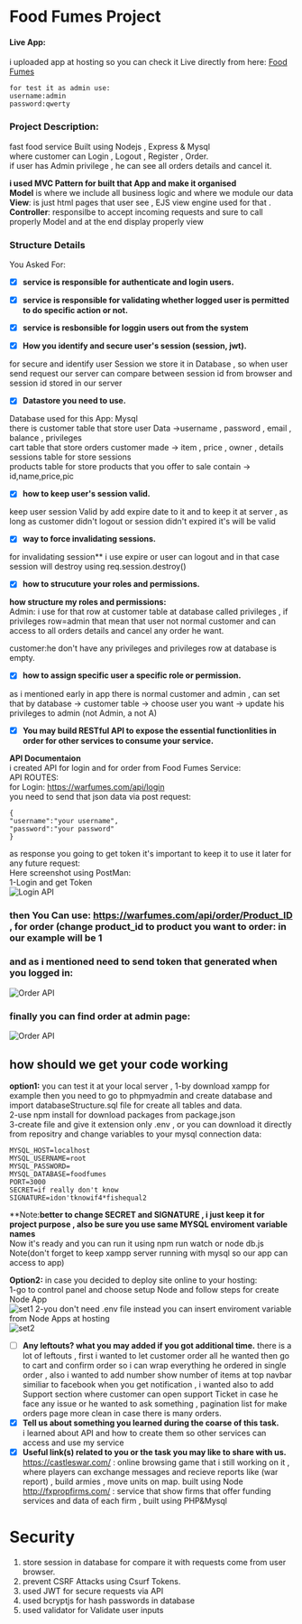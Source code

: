 # Food Fumes Project
#### Live App:
i uploaded app at hosting so you can check it Live directly from here:
[Food Fumes](http://warfumes.com)  
```
for test it as admin use:
username:admin
password:qwerty

```

### Project Description:
fast food service Built using Nodejs , Express & Mysql   
where customer can Login , Logout , Register , Order.  
if user has Admin privilege , he can see all orders details and cancel it.  

**i used MVC Pattern for built that App and make it organised**  
**Model** is where we include all business logic and where we module our data  
**View**: is just html pages that user see , EJS view engine used for that . 
**Controller**: responsilbe to accept incoming requests and sure to call properly Model and at the end display properly view  

### Structure Details
You Asked For:
- [x] **service is responsible for authenticate and login users.**
- [x] **service is responsible for validating whether logged user is permitted to do specific action or not.**
- [x] **service is resbonsible for loggin users out from the system**

- [x] **How you identify and secure user's session (session, jwt).**  

for secure and identify user Session we store it in Database , so when user send request our server can compare between session id from browser and session id stored in our server

- [x] **Datastore you need to use.**  

Database used for this App: Mysql  
there is customer table that store user Data ->username , password , email , balance , privileges  
cart table that store orders customer made -> item , price , owner , details  
sessions table for store sessions  
products table for store products that you offer to sale contain -> id,name,price,pic  

- [x] **how to keep user's session valid.**  

keep user session Valid by add expire date to it  and to keep it at server , as long as customer didn't logout or session didn't expired it's will be valid  

- [x] **way to force invalidating sessions.**   

for invalidating session** i use expire or user can logout and in that case session will destroy using req.session.destroy()  

- [x] **how to strucuture your roles and permissions.**   

**how structure my roles and permissions:**  
Admin: i use for that row at customer table at database called privileges , if privileges row=admin that mean that user not normal customer and can access to all orders details and cancel any order he want.  

customer:he don't have any privileges and privileges row at database is empty.  

- [x] **how to assign specific user a specific role or permission.**  
 
as i mentioned early in app there is normal customer and admin , can set that by database -> customer table -> choose user you want -> update his privileges to admin (not Admin, a not A)  

- [x] **You may build RESTful API to expose the essential functionlities in order for other services to consume your service.**  

**API Documentaion**  
i created API for login and for order from Food Fumes Service:  
API ROUTES:  
for Login: https://warfumes.com/api/login  
you need to send that json data via post request:  
```
{  
"username":"your username",
"password":"your password"
}
```
as response you going to get token it's important to keep it to use it later for any future request:  
Here screenshot using PostMan:  
1-Login and get Token  
![Login API](https://warfumes.com/pics/api1.jpeg)  

### then You Can use: https://warfumes.com/api/order/Product_ID , for order (change product_id to product you want to order: in our example will be 1
### and as i mentioned need to send token that generated when you logged in:
![Order API](https://warfumes.com/pics/api2.jpeg) 
### finally you can find order at admin page:
![Order API](https://warfumes.com/pics/api3.jpeg) 

## how should we get your code working  
**option1:** you can test it at your local server , 
1-by download xampp for example then you need to go to phpmyadmin and create database and import databaseStructure.sql file 
for create all tables and data.  
2-use npm install for download packages from package.json  
3-create file and give it extension only .env , or you can download it directly from repositry and change variables to your mysql connection data:  
```
MYSQL_HOST=localhost
MYSQL_USERNAME=root
MYSQL_PASSWORD=
MYSQL_DATABASE=foodfumes
PORT=3000
SECRET=if really don't know
SIGNATURE=idon'tknowif4*fishequal2
```  
**Note:**better to change SECRET and SIGNATURE , i just keep it for project purpose , also be sure you use same MYSQL enviroment variable names**  
Now it's ready and you can run it using npm run watch or node db.js 
Note(don't forget to keep xampp server running with mysql so our app can access to app)

**Option2:** in case you decided to deploy site online to your hosting:  
1-go to control panel and choose setup Node and follow steps for create Node App  
![set1](https://warfumes.com/pics/set1.jpeg) 
2-you don't need .env file instead you can insert enviroment variable from Node Apps at hosting  
![set2](https://warfumes.com/pics/set2.jpeg) 




- [ ] **Any leftouts? what you may added if you got additional time.** 
there is a lot of leftouts , first i wanted to let customer order all he wanted then go to cart and confirm order so i can wrap everything he ordered in single order , also i wanted to add number show number of items at top navbar similiar to facebook when you get notification , i wanted also to add Support section where customer can open support Ticket in case he face any issue or he wanted to ask something , pagination list for make orders page more clean in case there is many orders.  
- [x] **Tell us about something you learned during the coarse of this task.**  
i learned about API and how to create them so other services can access and use my service  
- [x] **Useful link(s) related to you or the task you may like to share with us.**  
https://castleswar.com/ : online browsing game that i still working on it , where players can exchange messages and recieve reports like (war report) , build armies , move units on map. built using Node
http://fxpropfirms.com/ : service that show firms that offer funding services and data of each firm , built using PHP&Mysql
# Security
1. store session in database for compare it with requests come from user browser.
1. prevent CSRF Attacks using Csurf Tokens.
1. used JWT for secure requests via API
1. used bcryptjs for hash passwords in database
1. used validator for Validate user inputs











